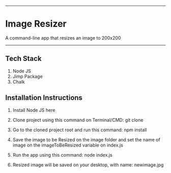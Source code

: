 ___
# Image Resizer

A command-line app that resizes an image to 200x200

___

## Tech Stack

1. Node JS
2. Jimp Package
3. Chalk

## Installation Instructions

1. Install Node JS here

2. Clone project using this command on Terminal/CMD: git clone

3. Go to the cloned project root and run this command: npm install

4. Save the image to be Resized on the image folder and set the name of image on the imageToBeResized variable on index.js

5. Run the app using this command: node index.js

6. Resized image will be saved on your desktop, with name: newimage.jpg